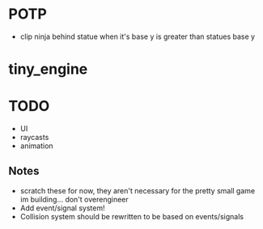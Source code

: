 # POTP

- clip ninja behind statue when it's base y is greater than statues base y



# tiny_engine


# TODO
- UI
- raycasts
- animation


## Notes

- scratch these for now, they aren't necessary for the pretty small game im building... don't overengineer
- Add event/signal system!
- Collision system should be rewritten to be based on events/signals